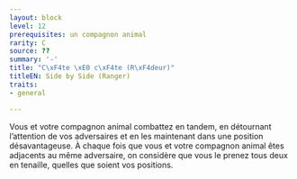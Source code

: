 ```yaml
---
layout: block
level: 12
prerequisites: un compagnon animal
rarity: C
source: ??
summary: '-'
title: "C\xF4te \xE0 c\xF4te (R\xF4deur)"
titleEN: Side by Side (Ranger)
traits:
- general

---
```


<p>Vous et votre compagnon animal combattez en tandem, en détournant l’attention de vos adversaires et en les maintenant dans une position désavantageuse. À chaque fois que vous et votre compagnon animal êtes adjacents au même adversaire, on considère que vous le prenez tous deux en tenaille, quelles que soient vos positions.</p>